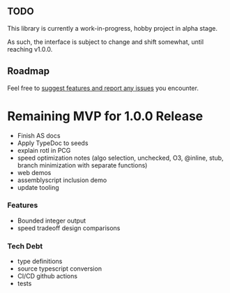 ## TODO

This library is currently a work-in-progress, hobby project in alpha stage.

As such, the interface is subject to change and shift somewhat, until reaching v1.0.0.

## Roadmap
Feel free to [suggest features and report any issues](https://github.com/themattspiral/fast-prng-wasm/issues) you encounter.

# Remaining MVP for 1.0.0 Release
- Finish AS docs
- Apply TypeDoc to seeds
- explain rotl in PCG
- speed optimization notes (algo selection, unchecked, O3, @inline, stub, branch minimization with separate functions)
- web demos
- assemblyscript inclusion demo
- update tooling

### Features
- Bounded integer output
- speed tradeoff design comparisons

### Tech Debt
- type definitions
- source typescript conversion
- CI/CD github actions
- tests
